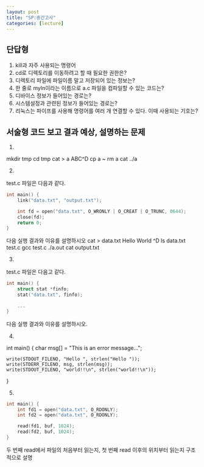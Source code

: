 ```yaml
---
layout: post
title: "SP:중간고사"
categories: [lecture]
---
```


## 단답형

1. kill과 자주 사용되는 명령어
2. cd로 디렉토리를 이동하려고 할 때 필요한 권한은?
3. 디렉토리 파일에 파일이름 말고 저장되어 있는 정보는?
4. 한 줄로 myln이라는 이름으로 a.c 파일을 컴파일할 수 있는 코드는?
5. 디바이스 정보가 들어있는 경로는?
6. 시스템설정과 관련된 정보가 들어있는 경로는?
7. 리눅스는 파이프를 사용해 명령어를 여러 개 연결할 수 있다. 이때 사용되는 기호는?

## 서술형 코드 보고 결과 예상, 설명하는 문제

1. 
mkdir tmp
cd tmp
cat > a
ABC^D
cp a ~
rm a
cat ../a

2. 
test.c 파일은 다음과 같다.
```cpp
int main() {
    link("data.txt", "output.txt");

    int fd = open("data.txt", O_WRONLY | O_CREAT | O_TRUNC, 0644);
    close(fd);
    return 0;
}
```
다음 실행 결과와 이유를 설명하시오
cat > data.txt
Hello World
^D
ls
data.txt  test.c
gcc test.c
./a.out
cat output.txt

3. 
test.c 파일은 다음고 같다.
```cpp
int main() {
    struct stat *finfo;
    stat("data.txt", finfo);

    ...
}
```
다음 실행 결과와 이유를 설명하시오.

4. 
int main() {
    char msg[] = "This is an error message...";

    write(STDOUT_FILENO, "Hello ", strlen("Hello "));
    write(STDERR_FILENO, msg, strlen(msg));
    write(STDOUT_FILENO, "world!!\n", strlen("world!!\n"));
}

5. 
```cpp
int main() {
    int fd1 = open("data.txt", O_RDONLY);
    int fd2 = open("data.txt", O_RDONLY);

    read(fd1, buf, 1024);
    read(fd2, buf, 1024);
}
```
두 번째 read에서 파일의 처음부터 읽는지, 첫 번째 read 이후의 위치부터 읽는지 구조적으로 설명